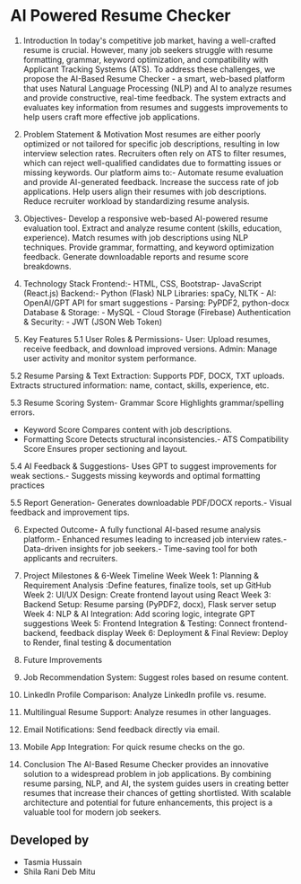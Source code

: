 # AI Powered Resume Checker
1. Introduction 
In today's competitive job market, having a well-crafted resume is crucial. However, many job seekers struggle with resume formatting, grammar, keyword optimization, and compatibility with Applicant Tracking Systems (ATS). To address these challenges, we propose the AI-Based Resume Checker - a smart, web-based platform that uses Natural Language Processing (NLP) and AI to analyze resumes and provide constructive, real-time feedback. The system extracts and evaluates key information from resumes and suggests improvements to help users craft more effective job applications.


2. Problem Statement & Motivation
Most resumes are either poorly optimized or not tailored for specific job descriptions, resulting in low interview selection rates. Recruiters often rely on ATS to filter resumes, which can reject well-qualified candidates due to formatting issues or missing keywords. Our platform aims to:- Automate resume evaluation and provide AI-generated feedback. Increase the success rate of job applications. Help users align their resumes with job descriptions. Reduce recruiter workload by standardizing resume analysis. 


3. Objectives-
Develop a responsive web-based AI-powered resume evaluation tool. Extract and analyze resume content (skills, education, experience). Match resumes with job descriptions using NLP techniques. Provide grammar, formatting, and keyword optimization feedback. Generate downloadable reports and resume score breakdowns. 

4. Technology Stack
Frontend:- HTML, CSS, Bootstrap- JavaScript (React.js)
Backend:- Python (Flask)
NLP Libraries: spaCy, NLTK
        - AI: OpenAI/GPT API for smart suggestions
        - Parsing: PyPDF2, python-docx
 Database & Storage:
        - MySQL
        - Cloud Storage (Firebase)
 Authentication & Security: - JWT (JSON Web Token)


 5. Key Features
 5.1 User Roles & Permissions-
 User: Upload resumes, receive feedback, and download improved versions.
Admin: Manage user activity and monitor system performance.

 5.2 Resume Parsing & Text Extraction: Supports PDF, DOCX, TXT uploads.
Extracts structured information: name, contact, skills, experience, etc.

 5.3 Resume Scoring System- 
Grammar Score Highlights grammar/spelling errors.
- Keyword Score Compares content with job descriptions.
- Formatting Score Detects structural inconsistencies.- ATS Compatibility Score Ensures proper sectioning and layout. 

5.4 AI Feedback & Suggestions- Uses GPT to suggest improvements for weak sections.- Suggests missing keywords and optimal formatting practices

5.5 Report Generation- Generates downloadable PDF/DOCX reports.- Visual feedback and improvement tips.

6. Expected Outcome- A fully functional AI-based resume analysis platform.- Enhanced resumes leading to increased job interview rates.- Data-driven insights for job seekers.- Time-saving tool for both applicants and recruiters.

7. Project Milestones & 6-Week Timeline Week 
Week 1: Planning & Requirement Analysis :Define features, finalize tools, set up GitHub
Week 2: UI/UX Design: Create frontend layout using React
Week 3: Backend Setup: Resume parsing (PyPDF2, docx), Flask server setup
Week 4: NLP & AI Integration: Add scoring logic, integrate GPT suggestions 
Week 5: Frontend Integration & Testing: Connect frontend-backend, feedback display 
Week 6: Deployment & Final Review: Deploy to Render, final testing & documentation

 8. Future Improvements
 1. Job Recommendation System: Suggest roles based on resume content. 
 2. LinkedIn Profile Comparison: Analyze LinkedIn profile vs. resume.
 3. Multilingual Resume Support: Analyze resumes in other languages.
 4. Email Notifications: Send feedback directly via email.
 5. Mobile App Integration: For quick resume checks on the go.

9. Conclusion The AI-Based Resume Checker provides an innovative solution to a widespread problem in job applications. By combining resume parsing, NLP, and AI, the system guides users in creating better resumes that increase their chances of getting shortlisted. With scalable architecture and potential for future enhancements, this project is a valuable tool for modern job seekers. 





## Developed by 
- Tasmia Hussain
- Shila Rani Deb Mitu
  

